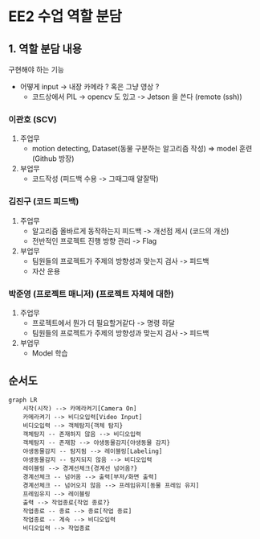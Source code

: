# EE2 수업 역할 분담

## 1. 역할 분담 내용
구현해야 하는 기능
- 어떻게 input -> 내장 카메라 ? 혹은 그냥 영상 ?
    * 코드상에서 PIL -> opencv 도 있고 -> Jetson 을 쓴다 (remote (ssh))

### 이관호 (SCV)
1. 주업무 
    - motion detecting, Dataset(동물 구분하는 알고리즘 작성) => model 훈련 (Github 방장)
2. 부업무
    - 코드작성 (피드백 수용 -> 그때그때 알잘딱)

### 김진구 (코드 피드백)
1. 주업무 
    - 알고리즘 올바르게 동작하는지 피드백 -> 개선점 제시 (코드의 개선)
    - 전반적인 프로젝트 진행 방향 관리 -> Flag
2. 부업무 
    - 팀원들의 프로젝트가 주제의 방향성과 맞는지 검사 -> 피드백
    - 자산 운용 

### 박준영 (프로젝트 매니저) (프로젝트 자체에 대한)
1. 주업무
    - 프로젝트에서 뭔가 더 필요할거같다 -> 명령 하달
    - 팀원들의 프로젝트가 주제의 방향성과 맞는지 검사 -> 피드백
2. 부업무 
    - Model 학습

## 순서도
```mermaid
graph LR
    시작(시작) --> 카메라켜기[Camera On]
    카메라켜기 --> 비디오입력[Video Input]
    비디오입력 --> 객체탐지{객체 탐지}
    객체탐지 -- 존재하지 않음 --> 비디오입력
    객체탐지 -- 존재함 --> 야생동물감지{야생동물 감지}
    야생동물감지 -- 탐지됨 --> 레이블링[Labeling]
    야생동물감지 -- 탐지되지 않음 --> 비디오입력
    레이블링 --> 경계선체크{경계선 넘어옴?}
    경계선체크 -- 넘어옴 --> 출력[부저/화면 출력]
    경계선체크 -- 넘어오지 않음 --> 프레임유지[동물 프레임 유지]
    프레임유지 --> 레이블링
    출력 --> 작업종료{작업 종료?}
    작업종료 -- 종료 --> 종료[작업 종료]
    작업종료 -- 계속 --> 비디오입력
    비디오입력 --> 작업종료
```
